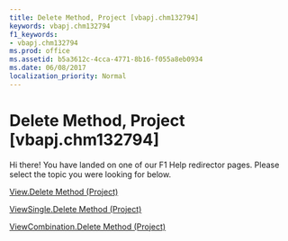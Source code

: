 ```yaml
---
title: Delete Method, Project [vbapj.chm132794]
keywords: vbapj.chm132794
f1_keywords:
- vbapj.chm132794
ms.prod: office
ms.assetid: b5a3612c-4cca-4771-8b16-f055a8eb0934
ms.date: 06/08/2017
localization_priority: Normal
---
```



# Delete Method, Project [vbapj.chm132794]

Hi there! You have landed on one of our F1 Help redirector pages. Please select the topic you were looking for below.

[View.Delete Method (Project)](http://msdn.microsoft.com/library/fe255f80-95cb-2ce7-ef52-510203d41962%28Office.15%29.aspx)

[ViewSingle.Delete Method (Project)](http://msdn.microsoft.com/library/a062d8b9-b68c-deff-9e26-b7f25fa8d829%28Office.15%29.aspx)

[ViewCombination.Delete Method (Project)](http://msdn.microsoft.com/library/ae00027a-684a-907f-1555-c128e2b88a23%28Office.15%29.aspx)


